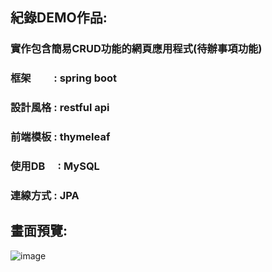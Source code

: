 ## 紀錄DEMO作品:
### 實作包含簡易CRUD功能的網頁應用程式(待辦事項功能)
### 框架　　 : spring boot 
### 設計風格 : restful api
### 前端模板 : thymeleaf 
### 使用DB　 : MySQL 
### 連線方式 : JPA
## 畫面預覽:
![image](https://github.com/eric98407200/demo/assets/101860397/7ebd5f98-f700-4f5a-952b-87e96588401e)
